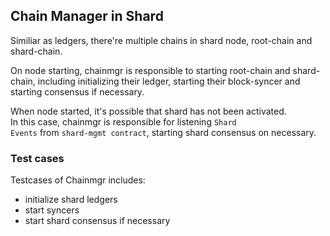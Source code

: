 
## Chain Manager in Shard

Similiar as ledgers, there're multiple chains in shard node, root-chain and shard-chain.

On node starting, chainmgr is responsible to starting root-chain and shard-chain, 
including initializing their ledger, starting their block-syncer and starting consensus if necessary.

When node started, it's possible that shard has not been activated.  
In this case, chainmgr is responsible for listening <code>Shard Events</code> from <code>shard-mgmt contract</code>, starting shard consensus on necessary.

### Test cases

Testcases of Chainmgr includes:

* initialize shard ledgers
* start syncers
* start shard consensus if necessary

